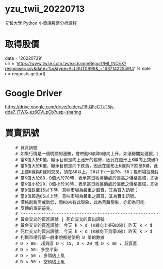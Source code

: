 # yzu_twii_20220713
元智大學 Python 小資族股票分析課程

# 取得股價
date = '20220729' <br />
url = 'https://www.twse.com.tw/exchangeReport/MI_INDEX?response=csv&date=%s&type=ALLBUT0999&_=1637142255914' % date <br />
r = requests.get(url) <br />

# Google Driver
https://drive.google.com/drive/folders/18tQFcCTkT5jv-dda7_jTWG_ez6OVLpCb?usp=sharing

# 買賣訊號
<pre>
    # 買賣訊號
    # 如果行情是一個明顯的漲勢，會帶動K線與D線向上升。如漲勢開始遲緩，則會反應到K值與D值，使得K值跌破D值，此時中短期跌勢確立。
    # 當K值大於D值，顯示目前是向上漲升的趨勢，因此在圖形上K線向上突破D線時，即為買進訊號。
    # 當D值大於K值，顯示目前是向下跌落，因此在圖形上K線向下跌破D線，此即為賣出訊號。
    # 上述K線與D線的交叉，須在80以上，20以下(一說70、30；視市場投機程度而彈性擴大範圍)，訊號才正確。
    # 當K值大於80，D值大於70時，表示當日收盤價處於偏高之價格區域，即為超買狀態；
    # 當K值小於20，D值小於30時，表示當日收盤價處於偏低之價格區域，即為超賣狀態。
    # 當D值跌至15以下時，意味市場為嚴重之超賣，其為買入訊號；
    # 當D值超過85以上時，意味市場為嚴重之超買，其為賣出訊號。
    # 價格創新高或新低，而KD未有此現象，此為背離現象，亦即為可能
    # 反轉的重要前兆。
    # --------------------------------------------------------------
    # 黃金交叉的買進訊號 | 死亡交叉的賣出訊號
    # 黃金交叉的買進訊號: 今天 k > d (K線向上突破D線) 昨天 k < d
    # 死亡交叉的賣出訊號: 今天 k < d (K線向下貫穿D線) 昨天 k > d
    # 判斷市場行情一般來說都是使用 D 值的數據
    # D > 80: 超買區 D < 15, D < 20 或 D < 30 : 超賣區
    # D = 50: 多空平衡
    # D > 50 : 多頭佔上風
    # D < 50 : 空頭佔上風
</pre>
